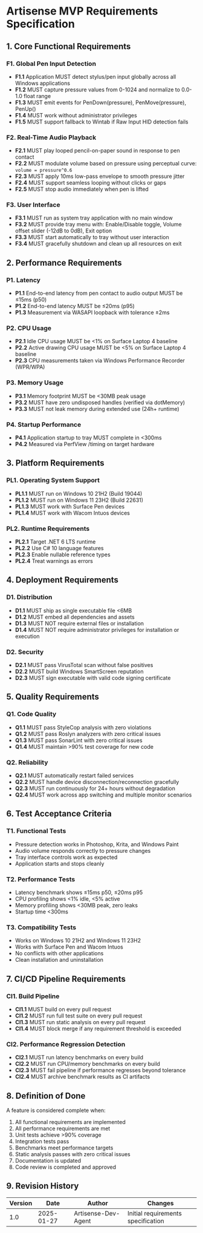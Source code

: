 # Artisense MVP Requirements Specification

## 1. Core Functional Requirements

### F1. Global Pen Input Detection
- **F1.1** Application MUST detect stylus/pen input globally across all Windows applications
- **F1.2** MUST capture pressure values from 0-1024 and normalize to 0.0-1.0 float range
- **F1.3** MUST emit events for PenDown(pressure), PenMove(pressure), PenUp()
- **F1.4** MUST work without administrator privileges
- **F1.5** MUST support fallback to Wintab if Raw Input HID detection fails

### F2. Real-Time Audio Playback
- **F2.1** MUST play looped pencil-on-paper sound in response to pen contact
- **F2.2** MUST modulate volume based on pressure using perceptual curve: `volume = pressure^0.6`
- **F2.3** MUST apply 10ms low-pass envelope to smooth pressure jitter
- **F2.4** MUST support seamless looping without clicks or gaps
- **F2.5** MUST stop audio immediately when pen is lifted

### F3. User Interface
- **F3.1** MUST run as system tray application with no main window
- **F3.2** MUST provide tray menu with: Enable/Disable toggle, Volume offset slider (-12dB to 0dB), Exit option
- **F3.3** MUST start automatically to tray without user interaction
- **F3.4** MUST gracefully shutdown and clean up all resources on exit

## 2. Performance Requirements

### P1. Latency
- **P1.1** End-to-end latency from pen contact to audio output MUST be ≤15ms (p50)
- **P1.2** End-to-end latency MUST be ≤20ms (p95)
- **P1.3** Measurement via WASAPI loopback with tolerance ±2ms

### P2. CPU Usage
- **P2.1** Idle CPU usage MUST be <1% on Surface Laptop 4 baseline
- **P2.2** Active drawing CPU usage MUST be <5% on Surface Laptop 4 baseline
- **P2.3** CPU measurements taken via Windows Performance Recorder (WPR/WPA)

### P3. Memory Usage
- **P3.1** Memory footprint MUST be <30MB peak usage
- **P3.2** MUST have zero undisposed handles (verified via dotMemory)
- **P3.3** MUST not leak memory during extended use (24h+ runtime)

### P4. Startup Performance
- **P4.1** Application startup to tray MUST complete in <300ms
- **P4.2** Measured via PerfView /timing on target hardware

## 3. Platform Requirements

### PL1. Operating System Support
- **PL1.1** MUST run on Windows 10 21H2 (Build 19044)
- **PL1.2** MUST run on Windows 11 23H2 (Build 22631)
- **PL1.3** MUST work with Surface Pen devices
- **PL1.4** MUST work with Wacom Intuos devices

### PL2. Runtime Requirements
- **PL2.1** Target .NET 6 LTS runtime
- **PL2.2** Use C# 10 language features
- **PL2.3** Enable nullable reference types
- **PL2.4** Treat warnings as errors

## 4. Deployment Requirements

### D1. Distribution
- **D1.1** MUST ship as single executable file <6MB
- **D1.2** MUST embed all dependencies and assets
- **D1.3** MUST NOT require external files or installation
- **D1.4** MUST NOT require administrator privileges for installation or execution

### D2. Security
- **D2.1** MUST pass VirusTotal scan without false positives
- **D2.2** MUST build Windows SmartScreen reputation
- **D2.3** MUST sign executable with valid code signing certificate

## 5. Quality Requirements

### Q1. Code Quality
- **Q1.1** MUST pass StyleCop analysis with zero violations
- **Q1.2** MUST pass Roslyn analyzers with zero critical issues
- **Q1.3** MUST pass SonarLint with zero critical issues
- **Q1.4** MUST maintain >90% test coverage for new code

### Q2. Reliability
- **Q2.1** MUST automatically restart failed services
- **Q2.2** MUST handle device disconnection/reconnection gracefully
- **Q2.3** MUST run continuously for 24+ hours without degradation
- **Q2.4** MUST work across app switching and multiple monitor scenarios

## 6. Test Acceptance Criteria

### T1. Functional Tests
- Pressure detection works in Photoshop, Krita, and Windows Paint
- Audio volume responds correctly to pressure changes
- Tray interface controls work as expected
- Application starts and stops cleanly

### T2. Performance Tests
- Latency benchmark shows ≤15ms p50, ≤20ms p95
- CPU profiling shows <1% idle, <5% active
- Memory profiling shows <30MB peak, zero leaks
- Startup time <300ms

### T3. Compatibility Tests
- Works on Windows 10 21H2 and Windows 11 23H2
- Works with Surface Pen and Wacom Intuos
- No conflicts with other applications
- Clean installation and uninstallation

## 7. CI/CD Pipeline Requirements

### CI1. Build Pipeline
- **CI1.1** MUST build on every pull request
- **CI1.2** MUST run full test suite on every pull request
- **CI1.3** MUST run static analysis on every pull request
- **CI1.4** MUST block merge if any requirement threshold is exceeded

### CI2. Performance Regression Detection
- **CI2.1** MUST run latency benchmarks on every build
- **CI2.2** MUST run CPU/memory benchmarks on every build
- **CI2.3** MUST fail pipeline if performance regresses beyond tolerance
- **CI2.4** MUST archive benchmark results as CI artifacts

## 8. Definition of Done

A feature is considered complete when:
1. All functional requirements are implemented
2. All performance requirements are met
3. Unit tests achieve >90% coverage
4. Integration tests pass
5. Benchmarks meet performance targets
6. Static analysis passes with zero critical issues
7. Documentation is updated
8. Code review is completed and approved

## 9. Revision History

| Version | Date | Author | Changes |
|---------|------|--------|---------|
| 1.0 | 2025-01-27 | Artisense-Dev-Agent | Initial requirements specification |
